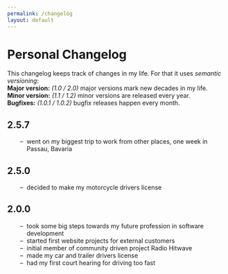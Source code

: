 ```yaml
---
permalink: /changelog
layout: default
---
```


<style>
ul {
  list-style-type: none;
}
li {
  margin-left: 1.5em;
  margin-bottom: 0;
}
ul > li:before {
  content: "–";
  position: absolute;
  margin-left: -1.1em; 
}
</style>

# Personal Changelog
This changelog keeps track of changes in my life. For that it uses *semantic versioning*:
<br>**Major version:** *(1.0 / 2.0)* major versions mark new decades in my life.
<br>**Minor version:** *(1.1 / 1.2)* minor versions are released every year.
<br>**Bugfixes:** *(1.0.1 / 1.0.2)* bugfix releases happen every month.

## 2.5.7
- went on my biggest trip to work from other places, one week in Passau, Bavaria

## 2.5.0
- decided to make my motorcycle drivers license

## 2.0.0
- took some big steps towards my future profession in software development
- started first website projects for external customers
- initial member of community driven project Radio Hitwave
- made my car and trailer drivers license
- had my first court hearing for driving too fast
